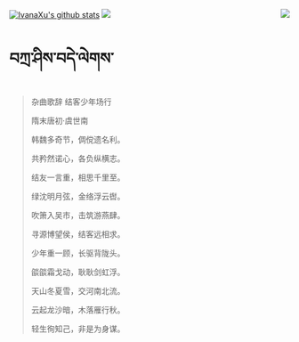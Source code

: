 [![IvanaXu's github stats](https://github-readme-stats.vercel.app/api?username=IvanaXu&show_icons=true&theme=vue-dark)](https://github.com/anuraghazra/github-readme-stats)
<img align="right" src="https://github-readme-stats.vercel.app/api/top-langs/?username=IvanaXu&langs_count=7&theme=graywhite" />
<img src="https://github-readme-stats.vercel.app/api/wakatime?username=IvanaXu&layout=compact&langs_count=6&theme=vue-dark&&custom_title=Programming Times(Jul 29 2021-)" />
# བཀྲ་ཤིས་བདེ་ལེགས་
> 杂曲歌辞 结客少年场行
>
> 隋末唐初·虞世南
>
> 韩魏多奇节，倜傥遗名利。
> 
> 共矜然诺心，各负纵横志。
> 
> 结友一言重，相思千里至。
> 
> 绿沈明月弦，金络浮云辔。
> 
> 吹箫入吴市，击筑游燕肆。
> 
> 寻源博望侯，结客远相求。
> 
> 少年重一顾，长驱背陇头。
> 
> 燄燄霜戈动，耿耿剑虹浮。
> 
> 天山冬夏雪，交河南北流。
> 
> 云起龙沙暗，木落雁行秋。
> 
> 轻生徇知己，非是为身谋。